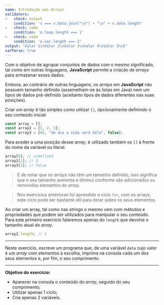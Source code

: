 ```yaml
---
name: Introdução aos Arrays
validators:
-   check: output
    condition: 's === v.data.join("\n") + "\n" + v.data.length'
-   check: code
    condition: 'o.loop.length === 1'
-   check: code
    condition: 'o.var.length === 2'
output: "Valor 1\nValor 2\nValor 3\nValor 4\nValor 5\n5"
varParse: true
---
```


Com o objetivo de agrupar conjuntos de dados com o mesmo significado, tal como em outras linguagens, **JavaScript** permite a criação de *arrays* para armazenar esses dados.

Embora, ao contrário de outras linguagens, os *arrays* em **JavaScript** não possuem tamanho definido (assemelham-se às listas em Java) nem um tipos de dados pré-definido (aceitanto tipos de dados diferentes nas suas posições).

Criar um *array* é tão simples como utilizar `[]`, opcionalmente definindo o seu conteúdo inicial:

```js
const array = [];
const array2 = [1, 2, 3];
const array3 = [45, "Um dia a vida será bela", false];
```

Para aceder a uma posição desse *array*, é utilizado também os `[]` à frente do nome da variável ou literal.

```js
array[0]; // undefined
array2[1]; // 2
array3[2]; // false
```

> É de notar que os *arrays* não têm um tamanho definido, isso significa que o seu tamanho aumenta e diminui conforme são adicionados ou removidos elementos do *array*.

> Nos exercícios anteriores foi aprendido o cíclo `for`, com os arrays, este cíclo pode ser bastante útil para iterar sobre os seus elementos.

Ao criar um array, tal como nas *strings* o mesmo vem com métodos e propriedades que podem ser utilizados para manipular o seu conteúdo. Para este primeiro exercício falaremos apenas do `length` que devolve o tamanho atual do *array*.

```js
array2.length; // 3
```

***

Neste exercício, escreve um programa que, de uma variável `data` cujo valor é um *array* com elementos à escolha, imprima na consola cada um dos seus elementos e, por fim, o seu comprimento.

***

**Objetivo do exercício:**
- Aparecer na consola o conteúdo do *array*, seguido do seu comprimento;
- Utilizar apenas 1 ciclo;
- Cria apenas 2 variáveis.